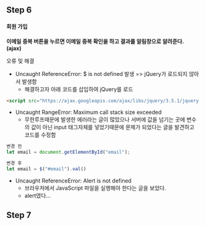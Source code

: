 ## Step 6

#### 회원 가입

**이메일 중복 버튼을 누르면 이메일 중복 확인을 하고 결과를 알림창으로 알려준다. (ajax)**

오류 및 해결

* Uncaught ReferenceError: $ is not defined 발생 => jQuery가 로드되지 않아서 발생함
  * 해결하고자 아래 코드를 삽입하여 jQuery를 로드

```html
<script src="https://ajax.googleapis.com/ajax/libs/jquery/3.5.1/jquery.min.js"></script>
```
 
* Uncaught RangeError: Maximum call stack size exceeded
  * 무한루프때문에 발생한 에러라는 글이 많았으나 서버에 값을 넘기는 곳에 변수의 값이 아닌 input 태그자체를 넣었기때문에 문제가 되었다는 글을 발견하고 코드를 수정함
```javascript
변경 전
let email = document.getElementById("email");

변경 후
let email = $("#email").val()
```

* Uncaught ReferenceError: Alert is not defined
  *  브라우저에서 JavaScript 파일을 실행해야 한다는 글을 보았다. 
  *  alert였다...

## Step 7
